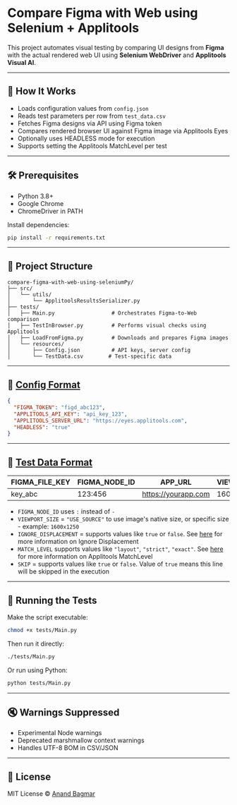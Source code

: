 
# Compare Figma with Web using Selenium + Applitools

This project automates visual testing by comparing UI designs from **Figma** with the actual rendered web UI using **Selenium WebDriver** and **Applitools Visual AI**.

---

## 🚀 How It Works

- Loads configuration values from `config.json`
- Reads test parameters per row from `test_data.csv`
- Fetches Figma designs via API using Figma token
- Compares rendered browser UI against Figma image via Applitools Eyes
- Optionally uses HEADLESS mode for execution
- Supports setting the Applitools MatchLevel per test

---

## 🛠 Prerequisites

- Python 3.8+
- Google Chrome
- ChromeDriver in PATH

Install dependencies:

```bash
pip install -r requirements.txt
```

---

## 📁 Project Structure

```
compare-figma-with-web-using-seleniumPy/
├── src/
│   └── utils/
│       └── ApplitoolsResultsSerializer.py
├── tests/
│   ├── Main.py                  # Orchestrates Figma-to-Web comparison
│   ├── TestInBrowser.py         # Performs visual checks using Applitools
│   ├── LoadFromFigma.py         # Downloads and prepares Figma images
│   └── resources/
│       ├── Config.json          # API keys, server config
│       └── TestData.csv        # Test-specific data
```

---

## 📄 [Config Format](tests/resources/Config.json)

```json
{
  "FIGMA_TOKEN": "figd_abc123",
  "APPLITOOLS_API_KEY": "api_key_123",
  "APPLITOOLS_SERVER_URL": "https://eyes.applitools.com",
  "HEADLESS": "true"
}
```

---

## 📄 [Test Data Format](tests/resources/TestData.csv)

| FIGMA_FILE_KEY | FIGMA_NODE_ID | APP_URL                  | VIEWPORT_SIZE | IGNORE_DISPLACEMENT | MATCH_LEVEL | SKIP |
|----------------|---------------|--------------------------|---------------|---------------------|-------------|------|
| key_abc        | 123:456        | https://yourapp.com     | 1600x900       | true/false | layout       | true/false |

- `FIGMA_NODE_ID` uses `:` instead of `-`
- `VIEWPORT_SIZE` = `"USE_SOURCE"` to use image's native size, or specific size - example: `1600x1250`
- `IGNORE_DISPLACEMENT` = supports values like `true` or `false`. See [here](https://applitools.com/tutorials/concepts/best-practices/hide-displacements) for more information on Ignore Displacement
- `MATCH_LEVEL` supports values like `"layout"`, `"strict"`, `"exact"`. See [here](https://applitools.com/tutorials/concepts/best-practices/match-levels) for more information on Applitools MatchLevel
- `SKIP` = supports values like `true` or `false`. Value of `true` means this line will be skipped in the execution

---

## 🧪 Running the Tests

Make the script executable:

```bash
chmod +x tests/Main.py
```

Then run it directly:

```bash
./tests/Main.py
```

Or run using Python:

```bash
python tests/Main.py
```

---

## 🔇 Warnings Suppressed

- Experimental Node warnings
- Deprecated marshmallow context warnings
- Handles UTF-8 BOM in CSV/JSON

---

## 📜 License

MIT License © [Anand Bagmar](https://github.com/anandbagmar)
